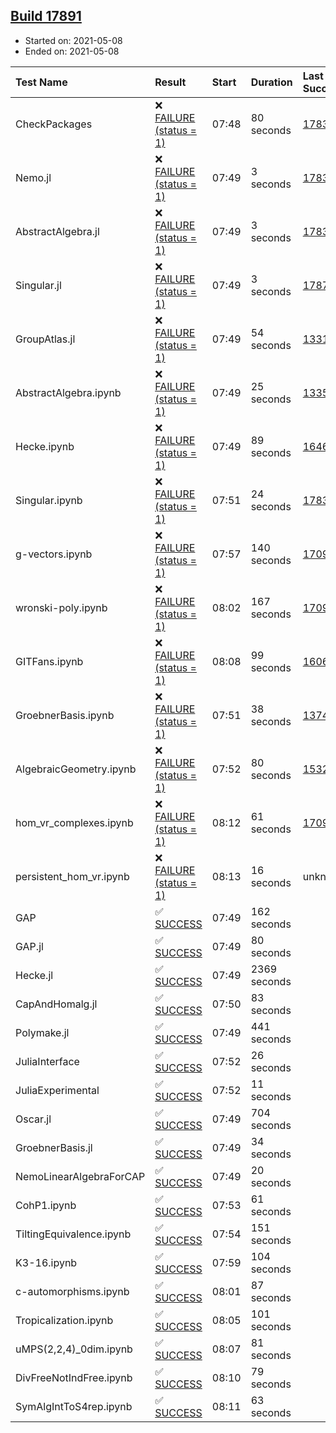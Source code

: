 ## [Build 17891](https://oscarci.mathematik.uni-kl.de/job/oscar/17891/)

* Started on: 2021-05-08
* Ended on: 2021-05-08

| Test Name    | Result | Start | Duration | Last Success | First Failure |
|:-------------|:-------|:------|:---------|:-------------|:--------------|
| CheckPackages | ❌ [FAILURE (status = 1)](https://oscarci.mathematik.uni-kl.de/job/oscar/17891/artifact/logs/build-17891/CheckPackages.log) | 07:48 | 80 seconds | [17832](https://oscarci.mathematik.uni-kl.de/job/oscar/17832/) | [17833](https://oscarci.mathematik.uni-kl.de/job/oscar/17833/) |
| Nemo.jl | ❌ [FAILURE (status = 1)](https://oscarci.mathematik.uni-kl.de/job/oscar/17891/artifact/logs/build-17891/Nemo.jl.log) | 07:49 | 3 seconds | [17835](https://oscarci.mathematik.uni-kl.de/job/oscar/17835/) | [17836](https://oscarci.mathematik.uni-kl.de/job/oscar/17836/) |
| AbstractAlgebra.jl | ❌ [FAILURE (status = 1)](https://oscarci.mathematik.uni-kl.de/job/oscar/17891/artifact/logs/build-17891/AbstractAlgebra.jl.log) | 07:49 | 3 seconds | [17831](https://oscarci.mathematik.uni-kl.de/job/oscar/17831/) | [17832](https://oscarci.mathematik.uni-kl.de/job/oscar/17832/) |
| Singular.jl | ❌ [FAILURE (status = 1)](https://oscarci.mathematik.uni-kl.de/job/oscar/17891/artifact/logs/build-17891/Singular.jl.log) | 07:49 | 3 seconds | [17871](https://oscarci.mathematik.uni-kl.de/job/oscar/17871/) | [17872](https://oscarci.mathematik.uni-kl.de/job/oscar/17872/) |
| GroupAtlas.jl | ❌ [FAILURE (status = 1)](https://oscarci.mathematik.uni-kl.de/job/oscar/17891/artifact/logs/build-17891/GroupAtlas.jl.log) | 07:49 | 54 seconds | [13311](https://oscarci.mathematik.uni-kl.de/job/oscar/13311/) | [13312](https://oscarci.mathematik.uni-kl.de/job/oscar/13312/) |
| AbstractAlgebra.ipynb | ❌ [FAILURE (status = 1)](https://oscarci.mathematik.uni-kl.de/job/oscar/17891/artifact/logs/build-17891/AbstractAlgebra.ipynb.log) | 07:49 | 25 seconds | [13355](https://oscarci.mathematik.uni-kl.de/job/oscar/13355/) | [13356](https://oscarci.mathematik.uni-kl.de/job/oscar/13356/) |
| Hecke.ipynb | ❌ [FAILURE (status = 1)](https://oscarci.mathematik.uni-kl.de/job/oscar/17891/artifact/logs/build-17891/Hecke.ipynb.log) | 07:49 | 89 seconds | [16463](https://oscarci.mathematik.uni-kl.de/job/oscar/16463/) | [16464](https://oscarci.mathematik.uni-kl.de/job/oscar/16464/) |
| Singular.ipynb | ❌ [FAILURE (status = 1)](https://oscarci.mathematik.uni-kl.de/job/oscar/17891/artifact/logs/build-17891/Singular.ipynb.log) | 07:51 | 24 seconds | [17835](https://oscarci.mathematik.uni-kl.de/job/oscar/17835/) | [17836](https://oscarci.mathematik.uni-kl.de/job/oscar/17836/) |
| g-vectors.ipynb | ❌ [FAILURE (status = 1)](https://oscarci.mathematik.uni-kl.de/job/oscar/17891/artifact/logs/build-17891/g-vectors.ipynb.log) | 07:57 | 140 seconds | [17099](https://oscarci.mathematik.uni-kl.de/job/oscar/17099/) | [17100](https://oscarci.mathematik.uni-kl.de/job/oscar/17100/) |
| wronski-poly.ipynb | ❌ [FAILURE (status = 1)](https://oscarci.mathematik.uni-kl.de/job/oscar/17891/artifact/logs/build-17891/wronski-poly.ipynb.log) | 08:02 | 167 seconds | [17098](https://oscarci.mathematik.uni-kl.de/job/oscar/17098/) | [17099](https://oscarci.mathematik.uni-kl.de/job/oscar/17099/) |
| GITFans.ipynb | ❌ [FAILURE (status = 1)](https://oscarci.mathematik.uni-kl.de/job/oscar/17891/artifact/logs/build-17891/GITFans.ipynb.log) | 08:08 | 99 seconds | [16068](https://oscarci.mathematik.uni-kl.de/job/oscar/16068/) | [16069](https://oscarci.mathematik.uni-kl.de/job/oscar/16069/) |
| GroebnerBasis.ipynb | ❌ [FAILURE (status = 1)](https://oscarci.mathematik.uni-kl.de/job/oscar/17891/artifact/logs/build-17891/GroebnerBasis.ipynb.log) | 07:51 | 38 seconds | [13748](https://oscarci.mathematik.uni-kl.de/job/oscar/13748/) | [13749](https://oscarci.mathematik.uni-kl.de/job/oscar/13749/) |
| AlgebraicGeometry.ipynb | ❌ [FAILURE (status = 1)](https://oscarci.mathematik.uni-kl.de/job/oscar/17891/artifact/logs/build-17891/AlgebraicGeometry.ipynb.log) | 07:52 | 80 seconds | [15322](https://oscarci.mathematik.uni-kl.de/job/oscar/15322/) | [15323](https://oscarci.mathematik.uni-kl.de/job/oscar/15323/) |
| hom_vr_complexes.ipynb | ❌ [FAILURE (status = 1)](https://oscarci.mathematik.uni-kl.de/job/oscar/17891/artifact/logs/build-17891/hom_vr_complexes.ipynb.log) | 08:12 | 61 seconds | [17099](https://oscarci.mathematik.uni-kl.de/job/oscar/17099/) | [17100](https://oscarci.mathematik.uni-kl.de/job/oscar/17100/) |
| persistent_hom_vr.ipynb | ❌ [FAILURE (status = 1)](https://oscarci.mathematik.uni-kl.de/job/oscar/17891/artifact/logs/build-17891/persistent_hom_vr.ipynb.log) | 08:13 | 16 seconds | unknown | unknown |
| GAP | ✅ [SUCCESS](https://oscarci.mathematik.uni-kl.de/job/oscar/17891/artifact/logs/build-17891/GAP.log) | 07:49 | 162 seconds |  |  |
| GAP.jl | ✅ [SUCCESS](https://oscarci.mathematik.uni-kl.de/job/oscar/17891/artifact/logs/build-17891/GAP.jl.log) | 07:49 | 80 seconds |  |  |
| Hecke.jl | ✅ [SUCCESS](https://oscarci.mathematik.uni-kl.de/job/oscar/17891/artifact/logs/build-17891/Hecke.jl.log) | 07:49 | 2369 seconds |  |  |
| CapAndHomalg.jl | ✅ [SUCCESS](https://oscarci.mathematik.uni-kl.de/job/oscar/17891/artifact/logs/build-17891/CapAndHomalg.jl.log) | 07:50 | 83 seconds |  |  |
| Polymake.jl | ✅ [SUCCESS](https://oscarci.mathematik.uni-kl.de/job/oscar/17891/artifact/logs/build-17891/Polymake.jl.log) | 07:49 | 441 seconds |  |  |
| JuliaInterface | ✅ [SUCCESS](https://oscarci.mathematik.uni-kl.de/job/oscar/17891/artifact/logs/build-17891/JuliaInterface.log) | 07:52 | 26 seconds |  |  |
| JuliaExperimental | ✅ [SUCCESS](https://oscarci.mathematik.uni-kl.de/job/oscar/17891/artifact/logs/build-17891/JuliaExperimental.log) | 07:52 | 11 seconds |  |  |
| Oscar.jl | ✅ [SUCCESS](https://oscarci.mathematik.uni-kl.de/job/oscar/17891/artifact/logs/build-17891/Oscar.jl.log) | 07:49 | 704 seconds |  |  |
| GroebnerBasis.jl | ✅ [SUCCESS](https://oscarci.mathematik.uni-kl.de/job/oscar/17891/artifact/logs/build-17891/GroebnerBasis.jl.log) | 07:49 | 34 seconds |  |  |
| NemoLinearAlgebraForCAP | ✅ [SUCCESS](https://oscarci.mathematik.uni-kl.de/job/oscar/17891/artifact/logs/build-17891/NemoLinearAlgebraForCAP.log) | 07:49 | 20 seconds |  |  |
| CohP1.ipynb | ✅ [SUCCESS](https://oscarci.mathematik.uni-kl.de/job/oscar/17891/artifact/logs/build-17891/CohP1.ipynb.log) | 07:53 | 61 seconds |  |  |
| TiltingEquivalence.ipynb | ✅ [SUCCESS](https://oscarci.mathematik.uni-kl.de/job/oscar/17891/artifact/logs/build-17891/TiltingEquivalence.ipynb.log) | 07:54 | 151 seconds |  |  |
| K3-16.ipynb | ✅ [SUCCESS](https://oscarci.mathematik.uni-kl.de/job/oscar/17891/artifact/logs/build-17891/K3-16.ipynb.log) | 07:59 | 104 seconds |  |  |
| c-automorphisms.ipynb | ✅ [SUCCESS](https://oscarci.mathematik.uni-kl.de/job/oscar/17891/artifact/logs/build-17891/c-automorphisms.ipynb.log) | 08:01 | 87 seconds |  |  |
| Tropicalization.ipynb | ✅ [SUCCESS](https://oscarci.mathematik.uni-kl.de/job/oscar/17891/artifact/logs/build-17891/Tropicalization.ipynb.log) | 08:05 | 101 seconds |  |  |
| uMPS(2,2,4)_0dim.ipynb | ✅ [SUCCESS](https://oscarci.mathematik.uni-kl.de/job/oscar/17891/artifact/logs/build-17891/uMPS-2-2-4-_0dim.ipynb.log) | 08:07 | 81 seconds |  |  |
| DivFreeNotIndFree.ipynb | ✅ [SUCCESS](https://oscarci.mathematik.uni-kl.de/job/oscar/17891/artifact/logs/build-17891/DivFreeNotIndFree.ipynb.log) | 08:10 | 79 seconds |  |  |
| SymAlgIntToS4rep.ipynb | ✅ [SUCCESS](https://oscarci.mathematik.uni-kl.de/job/oscar/17891/artifact/logs/build-17891/SymAlgIntToS4rep.ipynb.log) | 08:11 | 63 seconds |  |  |
